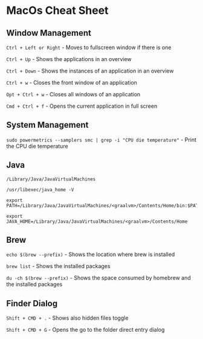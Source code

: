 # MacOs Cheat Sheet

## Window Management

`Ctrl + Left or Right` - Moves to fullscreen window if there is one

`Ctrl + Up` -  Shows the applications in an overview

`Ctrl + Down` - Shows the instances of an application in an overview

`Ctrl + w` - Closes the front window of an application

`Opt + Ctrl + w` - Closes all windows of an application 

`Cmd + Ctrl + f` - Opens the current application in full screen

## System Management

`sudo powermetrics --samplers smc | grep -i "CPU die temperature"` - Print the CPU die temperature

## Java

```
/Library/Java/JavaVirtualMachines

/usr/libexec/java_home -V

export PATH=/Library/Java/JavaVirtualMachines/<graalvm>/Contents/Home/bin:$PATH

export JAVA_HOME=/Library/Java/JavaVirtualMachines/<graalvm>/Contents/Home
```

## Brew

`echo $(brew --prefix)` - Shows the location where brew is installed

`brew list` - Shows the installed packages

`du -ch $(brew --prefix)` - Shows the space consumed by homebrew and the installed packages

## Finder Dialog

`Shift + CMD + .` - Shows also hidden files toggle

`Shift + CMD + G` - Opens the go to the folder direct entry dialog 
